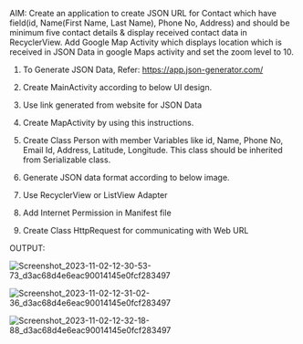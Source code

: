AIM: Create an application to create JSON URL for Contact which have field(id, Name(First Name, Last Name), Phone No, Address) and should be minimum five contact details & display received contact data in RecyclerView. Add Google Map Activity which displays location which is received in JSON Data in google Maps activity and set the zoom level to 10.

1. To Generate JSON Data, Refer: https://app.json-generator.com/

2. Create MainActivity according to below UI design.

3. Use link generated from website for JSON Data

4. Create MapActivity by using this instructions.

5. Create Class Person with member Variables like id, Name, Phone No, Email Id, Address, Latitude, Longitude. This class should be inherited from Serializable class.

6. Generate JSON data format according to below image.

7. Use RecyclerView or ListView Adapter

8. Add Internet Permission in  Manifest file

9. Create Class HttpRequest for communicating with Web URL

OUTPUT:

![Screenshot_2023-11-02-12-30-53-73_d3ac68d4e6eac90014145e0fcf283497](https://github.com/SmitVaishnav/MAD_Practical-10_21012011156/assets/95563976/9563da4e-5f1f-4caa-8ae1-0b300dcbfe06)

![Screenshot_2023-11-02-12-31-02-36_d3ac68d4e6eac90014145e0fcf283497](https://github.com/SmitVaishnav/MAD_Practical-10_21012011156/assets/95563976/b8ad2e09-b4b1-4aed-a15a-5eadaf29f130)

![Screenshot_2023-11-02-12-32-18-88_d3ac68d4e6eac90014145e0fcf283497](https://github.com/SmitVaishnav/MAD_Practical-10_21012011156/assets/95563976/c2a7d61a-cd06-4986-8b53-7bf1f334259f)
